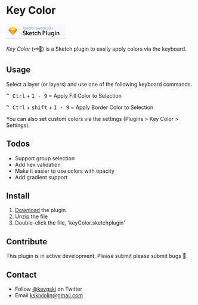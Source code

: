 # Key Color

<a href="https://www.sketchapp.com">
  <img width="160" height="41" src="readme_assets/sketch-badge.png" >
</a>

_Key Color_ (🗝🌈) is a Sketch plugin to easily apply colors via the keyboard.

## Usage

Select a layer (or layers) and use one of the following keyboard commands.

<kbd>^ Ctrl</kbd> + <kbd>1 - 9</kbd> = Apply Fill Color to Selection

<kbd>^ Ctrl</kbd> + <kbd>shift</kbd> + <kbd>1 - 9</kbd> = Apply Border Color to Selection

You can also set custom colors via the settings (Plugins > Key Color > Settings).

## Todos

- Support group selection
- Add hex validation
- Make it easier to use colors with opacity
- Add gradient support

## Install

1. [Download](https://github.com/KevinGutowski/keyColor/releases/download/v1.0.1/keyColor.sketchplugin.zip) the plugin
2. Unzip the file
3. Double-click the file, 'keyColor.sketchplugin'

## Contribute

This plugin is in active development. Please submit please submit bugs 🐛.

## Contact

* Follow [@kevgski](https://twitter.com/kevgski) on Twitter
* Email <kskiviolin@gmail.com>